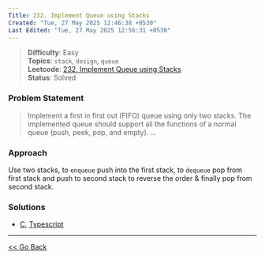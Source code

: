 ```yaml
---
Title: 232. Implement Queue using Stacks
Created: "Tue, 27 May 2025 12:46:38 +0530"
Last Edited: "Tue, 27 May 2025 12:56:31 +0530"
---
```


> **Difficulty**: Easy  
> **Topics**: `stack`, `design`, `queue`  
> **Leetcode**: [232. Implement Queue using Stacks][leetcode-232]  
> **Status**: Solved

### Problem Statement

> Implement a first in first out (FIFO) queue using only two stacks. The
> implemented queue should support all the functions of a normal queue (push,
> peek, pop, and empty).
> ...

### Approach

Use two stacks, to `enqueue` push into the first stack, to `dequeue` pop from
first stack and push to second stack to reverse the order & finally pop from
second stack.

### Solutions

- [C](./c/queue_using_stacks.c), [Typescript](./ts/queue-using-stacks.ts)

---

[<< Go Back](../../index.md)

[leetcode-232]: https://leetcode.com/problems/implement-queue-using-stacks/
